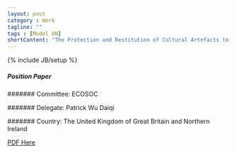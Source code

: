```yaml
---
layout: post
category : Work
tagline: ""
tags : [Model UN]
shortContent: "The Protection and Restitution of Cultural Artefacts to its Original Countries has long been a hot spot issue in various committee conferences of United Nations."
---
```

{% include JB/setup %}

##### Position Paper

####### Committee: ECOSOC

####### Delegate: Patrick Wu Daiqi

####### Country: The United Kingdom of Great Britain and Northern Ireland

[PDF Here](https://github.com/magetron/pdf/blob/gh-pages/%5BECOSOC%5DUK.Position.Paper.pdf)
